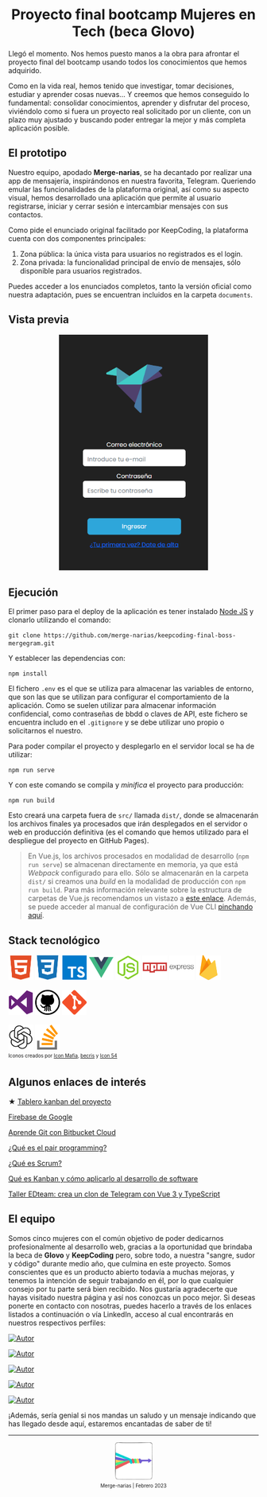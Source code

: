 <h1 align=center>Proyecto final bootcamp Mujeres en Tech (beca Glovo)</h1>

Llegó el momento. Nos hemos puesto manos a la obra para afrontar el proyecto final del bootcamp usando todos los conocimientos que hemos adquirido.

Como en la vida real, hemos tenido que investigar, tomar decisiones, estudiar y aprender cosas nuevas... Y creemos que hemos conseguido lo fundamental: consolidar conocimientos, aprender y disfrutar del proceso, viviéndolo como si fuera un proyecto real solicitado por un cliente, con un plazo muy ajustado y buscando poder entregar la mejor y más completa aplicación posible.

## El prototipo

Nuestro equipo, apodado **Merge-narias**, se ha decantado por realizar una app de mensajería, inspirándonos en nuestra favorita, Telegram.
Queriendo emular las funcionalidades de la plataforma original, así como su aspecto visual, hemos desarrollado una aplicación que permite al usuario registrarse, iniciar y cerrar sesión e intercambiar mensajes con sus contactos.

Como pide el enunciado original facilitado por KeepCoding, la plataforma cuenta con dos componentes principales:

1. Zona pública: la única vista para usuarios no registrados es el login.
2. Zona privada: la funcionalidad principal de envío de mensajes, sólo disponible para usuarios registrados.

Puedes acceder a los enunciados completos, tanto la versión oficial como nuestra adaptación, pues se encuentran incluidos en la carpeta `documents`.

## Vista previa

<div align=center>
<img src="/src/assets/images/preview.PNG" alt="preview"  width="300" />
</div>

## Ejecución

El primer paso para el deploy de la aplicación es tener instalado [Node JS](https://nodejs.org/) y clonarlo utilizando el comando:

```
git clone https://github.com/merge-narias/keepcoding-final-boss-mergegram.git
```

Y establecer las dependencias con:

```
npm install
```

El fichero `.env` es el que se utiliza para almacenar las variables de entorno, que son las que se utilizan para configurar el comportamiento de la aplicación. Como se suelen utilizar para almacenar información confidencial, como contraseñas de bbdd o claves de API, este fichero se encuentra includo en el `.gitignore` y se debe utilizar uno propio o solicitarnos el nuestro.

Para poder compilar el proyecto y desplegarlo en el servidor local se ha de utilizar:

```
npm run serve
```

Y con este comando se compila y _minifica_ el proyecto para producción:

```
npm run build
```

Esto creará una carpeta fuera de `src/` llamada `dist/`, donde se almacenarán los archivos finales ya procesados que irán desplegados en el servidor o web en producción definitiva (es el comando que hemos utilizado para el despliegue del proyecto en GitHub Pages).

> En Vue.js, los archivos procesados en modalidad de desarrollo (`npm run serve`) se almacenan directamente en memoria, ya que está _Webpack_ configurado para ello. Sólo se almacenarán en la carpeta `dist/` si creamos una _build_ en la modalidad de producción con `npm run build`. Para más información relevante sobre la estructura de carpetas de Vue.js recomendamos un vistazo a [este enlace](https://lenguajejs.com/vuejs/introduccion/estructura-carpetas/). Además, se puede acceder al manual de configuración de Vue CLI [pinchando aquí](https://cli.vuejs.org/config/).

## Stack tecnológico

<div>
  <img src="/src/assets/images/html5.png" alt="html5" width="50" />
  <img src="/src/assets/images/css3.png" alt="css3" width="50" />
  <img src="/src/assets/images/typescript.png" alt="typescript" width="50" />
  <img src="/src/assets/images/vuejs.png" alt="vuejs" width="50" />
  <img src="/src/assets/images/nodejs.png" alt="nodejs" width="50" />
  <img src="/src/assets/images/npm.png" alt="npm" width="50" />
  <img src="/src/assets/images/express.png" alt="express" width="50" />
  <img src="/src/assets/images/firebase.png" alt="firebase" width="50" />
  <br/>
  <br/>
  <img src="/src/assets/images/vscode.png" alt="visualstudiocode" width="50" />
  <img src="/src/assets/images/github.png" alt="github" width="50" height="50" />
  <img src="/src/assets/images/git.png" alt="git" width="50" height="50" />
  <br/>
  <br/>
  <img src="/src/assets/images/openai.png" alt="openai" width="50" />
  <img src="/src/assets/images/stack-overflow.png" alt="stackoverflow" width="50" />
</div>

<div>
  <sub>
  <sup>
  Iconos creados por <a href="https://iconscout.com/contributors/icon-mafia" target="_blank">Icon Mafia</a>, <a href="https://iconscout.com/contributors/becris" target="_blank">becris</a> y <a href="https://iconscout.com/contributors/icon-54" target="_blank">Icon 54</a>
  </sup>
  </sub>
</div>

## Algunos enlaces de interés

★ [Tablero kanban del proyecto](https://github.com/orgs/merge-narias/projects/5/views/1)

[Firebase de Google](https://firebase.google.com/)

[Aprende Git con Bitbucket Cloud](https://www.atlassian.com/es/git/tutorials/learn-git-with-bitbucket-cloud)

[¿Qué es el pair programming?](https://www.scrumio.com/blog/que-es-el-pair-programming/)

[¿Qué es Scrum?](https://www.atlassian.com/es/agile/scrum)

[Qué es Kanban y cómo aplicarlo al desarrollo de software](https://profile.es/blog/que-es-kanban-y-como-aplicarlo-al-desarrollo-de-software/)

[Taller EDteam: crea un clon de Telegram con Vue 3 y TypeScript](https://ed.team/cursos/clon-telegram)

## El equipo

Somos cinco mujeres con el común objetivo de poder dedicarnos profesionalmente al desarrollo web, gracias a la oportunidad que brindaba la beca de **Glovo** y **KeepCoding** pero, sobre todo, a nuestra "sangre, sudor y código" durante medio año, que culmina en este proyecto.
Somos conscientes que es un producto abierto todavía a muchas mejoras, y tenemos la intención de seguir trabajando en él, por lo que cualquier consejo por tu parte será bien recibido. Nos gustaría agradecerte que hayas visitado nuestra página y así nos conozcas un poco mejor. Si deseas ponerte en contacto con nosotras, puedes hacerlo a través de los enlaces listados a continuación o vía LinkedIn, acceso al cual encontrarás en nuestros respectivos perfiles:

[![Autor](https://img.shields.io/badge/-Beatriz%20López%20Martín-CD5C5C?style=flat&logo=github)](https://github.com/blopmardev)

[![Autor](https://img.shields.io/badge/-Clara%20Miranda%20Zapata-6A5ACD?style=flat&logo=github)](https://github.com/claraMirandaZ)

[![Autor](https://img.shields.io/badge/-Mª%20Pilar%20Casanueva%20David-32CD32?style=flat&logo=github)](https://github.com/pilinutopian)

[![Autor](https://img.shields.io/badge/-Rebeca%20Méndez%20Villegas-00CED1?style=flat&logo=github)](https://github.com/mendezrebecav)

[![Autor](https://img.shields.io/badge/-Silvia%20Gutiérrez%20Rodríguez-DAA520?style=flat&logo=github)](https://github.com/sigutier)

¡Además, sería genial si nos mandas un saludo y un mensaje indicando que has llegado desde aquí, estaremos encantadas de saber de ti!

<hr/>

<div align=center>
  <img src="/src/assets/images/logo-mergenarias-readme.png" alt="mergelogo" width="75" />
  <br/>
  <sub><sup>Merge-narias | Febrero 2023</sup></sub>
</div>
